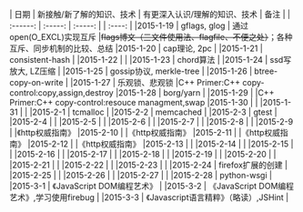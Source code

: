 |  日期          |    新接触/新了解的知识、技术  | 有更深入认识/理解的知识、技术 |   备注   |
| :------:       |             :-----:           | :-----: |                     |  :----:  |
|2015-1-19       | gflags, glog                  | 通过open(O\_EXCL)实现互斥     |~~flags博文（三文件使用法、flagfile、不便之处）~~；各种互斥、同步机制的比较、总结
|2015-1-20       | cap理论, 2pc                  |
|2015-1-21       | consistent-hash               |
|2015-1-22       |                               |
|2015-1-23       | chord算法                     |
|2015-1-24       | ssd写放大, LZ压缩             |
|2015-1-25       | gossip协议, merkle-tree       |
|2015-1-26       | btree-copy-on-write           |
|2015-1-27       | 乐观锁、悲观锁                |C++ Primer:C++ copy-control:copy,assign,destroy
|2015-1-28       | borg/yarn                     |
|2015-1-29       |                               |C++ Primer:C++ copy-control:resouce managment,swap
|2015-1-30       |                               |
|2015-1-31       |                               |
|2015-2-1        | tcmalloc                      |
|2015-2-2        | memcached                     |
|2015-2-3        | gtest                         |
|2015-2-4        |                               |
|2015-2-5        |                               |
|2015-2-6        |                               |
|2015-2-7        |                               |
|2015-2-8        |                               |
|2015-2-9        |                               |《http权威指南》
|2015-2-10       |                               |《http权威指南》
|2015-2-11       |                               |《http权威指南》
|2015-2-12       |                               |《http权威指南》
|2015-2-13       |                               |
|2015-2-14       |                               |
|2015-2-15       |                               |
|2015-2-16       |                               |
|2015-2-17       |                               |
|2015-2-18       |                               |
|2015-2-19       |                               |
|2015-2-20       |                               |
|2015-2-21       |                               |
|2015-2-22       |                               |
|2015-2-23       |                               |
|2015-2-24       | firefox扩展的创建             |
|2015-2-25       |                               |
|2015-2-26       |                               |
|2015-2-27       |                               |
|2015-2-28       | python-wsgi                   |
|2015-3-1        | 《JavaScript DOM编程艺术》    |
|2015-3-2        | 《JavaScript DOM编程艺术》,学习使用firebug |
|2015-3-3        | 《Javascript语言精粹》（略读）,JSHint      |
